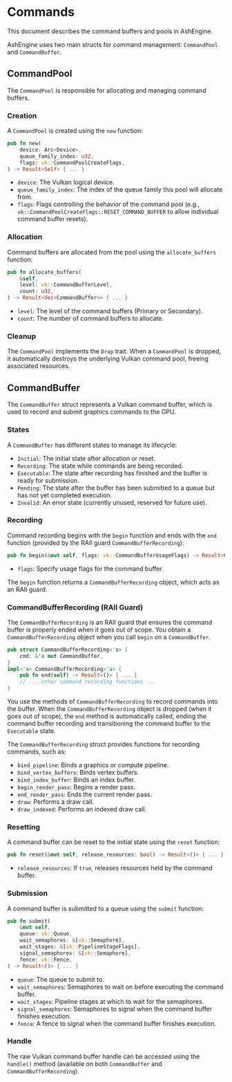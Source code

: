# Commands

This document describes the command buffers and pools in AshEngine.

AshEngine uses two main structs for command management: `CommandPool` and `CommandBuffer`.

## CommandPool

The `CommandPool` is responsible for allocating and managing command buffers.

### Creation

A `CommandPool` is created using the `new` function:

```rust
pub fn new(
    device: Arc<Device>,
    queue_family_index: u32,
    flags: vk::CommandPoolCreateFlags,
) -> Result<Self> { ... }
```

- `device`: The Vulkan logical device.
- `queue_family_index`: The index of the queue family this pool will allocate from.
- `flags`: Flags controlling the behavior of the command pool (e.g., `vk::CommandPoolCreateFlags::RESET_COMMAND_BUFFER` to allow individual command buffer resets).

### Allocation

Command buffers are allocated from the pool using the `allocate_buffers` function:

```rust
pub fn allocate_buffers(
    &self,
    level: vk::CommandBufferLevel,
    count: u32,
) -> Result<Vec<CommandBuffer>> { ... }
```

- `level`: The level of the command buffers (Primary or Secondary).
- `count`: The number of command buffers to allocate.

### Cleanup

The `CommandPool` implements the `Drop` trait. When a `CommandPool` is dropped, it automatically destroys the underlying Vulkan command pool, freeing associated resources.

## CommandBuffer

The `CommandBuffer` struct represents a Vulkan command buffer, which is used to record and submit graphics commands to the GPU.

### States

A `CommandBuffer` has different states to manage its lifecycle:

- `Initial`: The initial state after allocation or reset.
- `Recording`: The state while commands are being recorded.
- `Executable`: The state after recording has finished and the buffer is ready for submission.
- `Pending`: The state after the buffer has been submitted to a queue but has not yet completed execution.
- `Invalid`: An error state (currently unused, reserved for future use).

### Recording

Command recording begins with the `begin` function and ends with the `end` function (provided by the RAII guard `CommandBufferRecording`):

```rust
pub fn begin(&mut self, flags: vk::CommandBufferUsageFlags) -> Result<CommandBufferRecording> { ... }
```

- `flags`: Specify usage flags for the command buffer.

The `begin` function returns a `CommandBufferRecording` object, which acts as an RAII guard.

### CommandBufferRecording (RAII Guard)

The `CommandBufferRecording` is an RAII guard that ensures the command buffer is properly ended when it goes out of scope. You obtain a `CommandBufferRecording` object when you call `begin` on a `CommandBuffer`.

```rust
pub struct CommandBufferRecording<'a> {
    cmd: &'a mut CommandBuffer,
}
impl<'a> CommandBufferRecording<'a> {
    pub fn end(self) -> Result<()> { ... }
    // ... other command recording functions ...
}
```

You use the methods of `CommandBufferRecording` to record commands into the buffer. When the `CommandBufferRecording` object is dropped (when it goes out of scope), the `end` method is automatically called, ending the command buffer recording and transitioning the command buffer to the `Executable` state.

The `CommandBufferRecording` struct provides functions for recording commands, such as:

- `bind_pipeline`: Binds a graphics or compute pipeline.
- `bind_vertex_buffers`: Binds vertex buffers.
- `bind_index_buffer`: Binds an index buffer.
- `begin_render_pass`: Begins a render pass.
- `end_render_pass`: Ends the current render pass.
- `draw`: Performs a draw call.
- `draw_indexed`: Performs an indexed draw call.

### Resetting

A command buffer can be reset to the initial state using the `reset` function:

```rust
pub fn reset(&mut self, release_resources: bool) -> Result<()> { ... }
```

- `release_resources`: If `true`, releases resources held by the command buffer.

### Submission

A command buffer is submitted to a queue using the `submit` function:

```rust
pub fn submit(
    &mut self,
    queue: vk::Queue,
    wait_semaphores: &[vk::Semaphore],
    wait_stages: &[vk::PipelineStageFlags],
    signal_semaphores: &[vk::Semaphore],
    fence: vk::Fence,
) -> Result<()> { ... }
```

- `queue`: The queue to submit to.
- `wait_semaphores`: Semaphores to wait on before executing the command buffer.
- `wait_stages`: Pipeline stages at which to wait for the semaphores.
- `signal_semaphores`: Semaphores to signal when the command buffer finishes execution.
- `fence`: A fence to signal when the command buffer finishes execution.

### Handle

The raw Vulkan command buffer handle can be accessed using the `handle()` method (available on both `CommandBuffer` and `CommandBufferRecording`).
